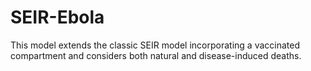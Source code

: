 # SEIR-Ebola
This model extends the classic SEIR model incorporating a vaccinated compartment and considers both natural and disease-induced deaths.
